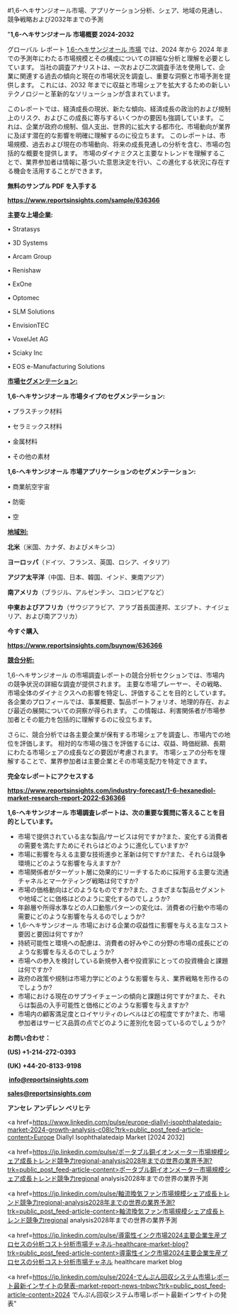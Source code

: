 #1,6-ヘキサンジオール市場、アプリケーション分析、シェア、地域の見通し、競争戦略および2032年までの予測

"<strong>1,6-ヘキサンジオール 市場概要 2024-2032</strong>

グローバル レポート <a href=https://www.reportsinsights.com/sample/636366>1,6-ヘキサンジオール 市場</a> では、2024 年から 2024 年までの予測年にわたる市場規模とその構成についての詳細な分析と理解を必要としています。 当社の調査アナリストは、一次および二次調査手法を使用して、企業に関連する過去の傾向と現在の市場状況を調査し、重要な洞察と市場予測を提供します。 これには、2032 年までに収益と市場シェアを拡大​​するための新しいテクノロジーと革新的なソリューションが含まれています。

このレポートでは、経済成長の現状、新たな傾向、経済成長の政治的および規制上のリスク、およびこの成長に寄与するいくつかの要因も強調しています。 これは、企業が政府の規制、個人支出、世界的に拡大する都市化、市場動向が業界に及ぼす潜在的な影響を明確に理解するのに役立ちます。 このレポートは、市場規模、過去および現在の市場動向、将来の成長見通しの分析を含む、市場の包括的な概要を提供します。 市場のダイナミクスと主要なトレンドを理解することで、業界参加者は情報に基づいた意思決定を行い、この進化する状況に存在する機会を活用することができます。

<strong><b>無料のサンプル PDF を入手する</b></strong>

<a href=https://www.reportsinsights.com/sample/636366><strong><u>https://www.reportsinsights.com/sample/636366</u></strong></a>

<strong>主要な上場企業:</strong>

• Stratasys

• 3D Systems

• Arcam Group

• Renishaw

• ExOne

• Optomec

• SLM Solutions

• EnvisionTEC

• VoxelJet AG

• Sciaky Inc

• EOS e-Manufacturing Solutions

<strong><u>市場セグメンテーション</u></strong><strong><u>:</u></strong>

<strong>1,6-ヘキサンジオール 市場タイプのセグメンテーション:</strong>

• プラスチック材料

• セラミックス材料

• 金属材料

• その他の素材

<strong>1,6-ヘキサンジオール 市場アプリケーションのセグメンテーション:</strong>

• 商業航空宇宙

• 防衛

• 空

<strong><u>地域別</u></strong><strong><u>:</u></strong>

<strong>北米</strong>（米国、カナダ、およびメキシコ）

<strong>ヨーロッパ</strong>（ドイツ、フランス、英国、ロシア、イタリア）

<strong>アジア太平洋</strong>（中国、日本、韓国、インド、東南アジア）

<strong>南アメリカ</strong>（ブラジル、アルゼンチン、コロンビアなど）

<strong>中東およびアフリカ</strong>（サウジアラビア、アラブ首長国連邦、エジプト、ナイジェリア、および南アフリカ）

<strong>今すぐ購入</strong>

<a href=https://www.reportsinsights.com/buynow/636366><strong><u>https://www.reportsinsights.com/buynow/636366</u></strong></a>

<strong><u>競合分析:</u></strong>

1,6-ヘキサンジオール の市場調査レポートの競合分析セクションでは、市場内の競争状況の詳細な調査が提供されます。 主要な市場プレーヤー、その戦略、市場全体のダイナミクスへの影響を特定し、評価することを目的としています。 各企業のプロフィールでは、事業概要、製品ポートフォリオ、地理的存在、および最近の展開についての洞察が得られます。 この情報は、利害関係者が市場参加者とその能力を包括的に理解するのに役立ちます。

さらに、競合分析では各主要企業が保有する市場シェアを調査し、市場内での地位を評価します。 相対的な市場の強さを評価するには、収益、時価総額、長期にわたる市場シェアの成長などの要因が考慮されます。 市場シェアの分布を理解することで、業界参加者は主要企業とその市場支配力を特定できます。

<strong>完全なレポートにアクセスする</strong>

<a href=https://www.reportsinsights.com/industry-forecast/1-6-hexanediol-market-research-report-2022-636366><strong><u><b>https://www.reportsinsights.com/industry-forecast/1-6-hexanediol-market-research-report-2022-636366</b></u></strong></a>

<strong><b>1,6-ヘキサンジオール 市場調査レポートは、次の重要な質問に答えることを目的としています。</b></strong>
<ul>
  <li>市場で提供されている主な製品/サービスは何ですか?また、変化する消費者の需要を満たすためにそれらはどのように進化していますか?</li>
  <li>市場に影響を与える主要な技術進歩と革新は何ですか?また、それらは競争環境にどのような影響を与えますか?</li>
  <li>市場関係者がターゲット層に効果的にリーチするために採用する主要な流通チャネルとマーケティング戦略は何ですか?</li>
  <li>市場の価格動向はどのようなものですか?また、さまざまな製品セグメントや地域ごとに価格はどのように変化するのでしょうか?</li>
  <li>年齢層や所得水準などの人口動態パターンの変化は、消費者の行動や市場の需要にどのような影響を与えるのでしょうか?</li>
  <li>1,6-ヘキサンジオール 市場における企業の収益性に影響を与える主なコスト要因と要因は何ですか?</li>
  <li>持続可能性と環境への配慮は、消費者の好みやこの分野の市場の成長にどのような影響を与えるのでしょうか?</li>
  <li>市場への参入を検討している新規参入者や投資家にとっての投資機会と課題は何ですか?</li>
  <li>政府の政策や規制は市場力学にどのような影響を与え、業界戦略を形作るのでしょうか?</li>
  <li>市場における現在のサプライチェーンの傾向と課題は何ですか?また、それらは製品の入手可能性と価格にどのような影響を与えますか?</li>
  <li>市場内の顧客満足度とロイヤリティのレベルはどの程度ですか?また、市場参加者はサービス品質の点でどのように差別化を図っているのでしょうか?</li>
</ul>
<strong>お問い合わせ：</strong>

<strong>(US) +1-214-272-0393</strong>

<strong>(UK) +44-20-8133-9198</strong>

<strong> </strong><a href=info@reportsinsights.com><strong><u>info@reportsinsights.com</u></strong></a>

<a href=sales@reportsinsights.com><strong><u>sales@reportsinsights.com</u></strong></a>

<strong>アンセレ アンデレン ベリヒテ</strong>

<a href=https://www.linkedin.com/pulse/europe-diallyl-isophthalatedaip-market-2024-growth-analysis-c08lc?trk=public_post_feed-article-content>Europe Diallyl Isophthalatedaip Market [2024 2032]</a>

<a href=https://jp.linkedin.com/pulse/ポータブル銅イオンメーター市場規模シェア成長トレンド競争力regional-analysis2028年までの世界の業界予測?trk=public_post_feed-article-content>ポータブル銅イオンメーター市場規模シェア成長トレンド競争力regional analysis2028年までの世界の業界予測</a>

<a href=https://jp.linkedin.com/pulse/軸流換気ファン市場規模シェア成長トレンド競争力regional-analysis2028年までの世界の業界予測?trk=public_post_feed-article-content>軸流換気ファン市場規模シェア成長トレンド競争力regional analysis2028年までの世界の業界予測</a>

<a href=https://jp.linkedin.com/pulse/導電性インク市場2024主要企業生産プロセスの分析コスト分析市場チャネル-healthcare-market-blog?trk=public_post_feed-article-content>導電性インク市場2024主要企業生産プロセスの分析コスト分析市場チャネル healthcare market blog</a>

<a href=https://jp.linkedin.com/pulse/2024-でんぷん回収システム市場レポート最新インサイトの発表-market-report-news-tnbwc?trk=public_post_feed-article-content>2024 でんぷん回収システム市場レポート最新インサイトの発表</a>"
